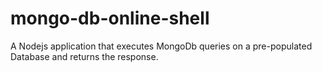 # mongo-db-online-shell
A Nodejs application that executes MongoDb queries on a pre-populated Database and returns the response.
